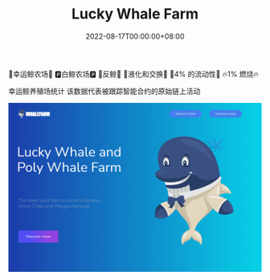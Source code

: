 ﻿---
title: "Lucky Whale Farm"
description: "幸运鲸养殖场是一个多链高产养殖场."
date: 2022-08-17T00:00:00+08:00
lastmod: 2022-08-17T00:00:00+08:00
draft: false
authors: ["boogArno"]
featuredImage: "lucky-whale-farm.png"
tags: ["DeFi","Lucky Whale Farm"]
categories: ["nfts"]
nfts: ["DeFi"]
blockchain: "BSC"
website: "https://binance.luckywhale.farm/"
twitter: "https://twitter.com/luckywhalefarm"
discord: ""
telegram: "https://t.me/luckywhalefarmdefi"
github: ""
youtube: ""
twitch: ""
facebook: ""
instagram: ""
reddit: ""
medium: ""
steam: ""
gitbook: ""
googleplay: ""
appstore: ""
status: "Live"
weight: 
lightgallery: true
toc: true
pinned: false
recommend: false
recommend1: false
---
🐳幸运鲸农场🐳
🅿️白鲸农场🅿️
🐳反鲸🐳
🙌液化和交换🙌
🚀4% 的流动性🚀
🔥1% 燃烧🔥

幸运鲸养殖场统计
该数据代表被跟踪智能合约的原始链上活动

![luckywhalefarm-dapp-defi-bsc-image1_c2d46910b7f5e2c99a0df889450e2025](luckywhalefarm-dapp-defi-bsc-image1_c2d46910b7f5e2c99a0df889450e2025.png)